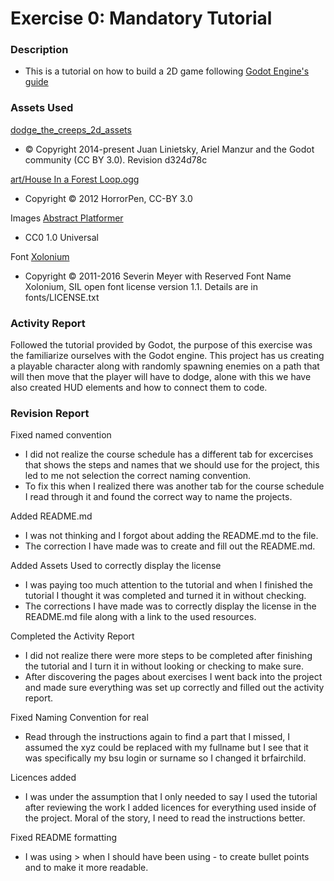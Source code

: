 # Exercise 0: Mandatory Tutorial

### Description

- This is a tutorial on how to build a 2D game following [Godot Engine's guide](https://docs.godotengine.org/en/stable/getting_started/first_2d_game/index.html)

### Assets Used

[dodge_the_creeps_2d_assets](https://docs.godotengine.org/en/stable/getting_started/first_2d_game/index.html)
- © Copyright 2014-present Juan Linietsky, Ariel Manzur and the Godot community (CC BY 3.0). Revision d324d78c

[art/House In a Forest Loop.ogg](https://opengameart.org/content/loop-house-in-a-forest)
- Copyright © 2012 HorrorPen, CC-BY 3.0

Images [Abstract Platformer](https://www.kenney.nl/assets/abstract-platformer)
- CC0 1.0 Universal

Font [Xolonium](sev.ch@web.de)
- Copyright © 2011-2016 Severin Meyer with Reserved Font Name Xolonium, SIL open font license version 1.1. Details are in fonts/LICENSE.txt


### Activity Report

Followed the tutorial provided by Godot, the purpose of this exercise was the familiarize ourselves with the Godot engine. This project has us creating a playable character along with randomly spawning enemies on a path that will then move that the player will have to dodge, alone with this we have also created HUD elements and how to connect them to code.


### Revision Report

Fixed named convention

- I did not realize the course schedule has a different tab for excercises that shows the steps and names that we should use for the project, this led to me not selection the correct naming convention.
- To fix this when I realized there was another tab for the course schedule I read through it and found the correct way to name the projects.

Added README.md

- I was not thinking and I forgot about adding the README.md to the file. 
- The correction I have made was to create and fill out the README.md.

Added Assets Used to correctly display the license 

- I was paying too much attention to the tutorial and when I finished the tutorial I thought it was completed and turned it in without checking.
- The corrections I have made was to correctly display the license in the README.md file along with a link to the used resources.

Completed the Activity Report

- I did not realize there were more steps to be completed after finishing the tutorial and I turn it in without looking or checking to make sure.
- After discovering the pages about exercises I went back into the project and made sure everything was set up correctly and filled out the activity report.

Fixed Naming Convention for real

- Read through the instructions again to find a part that I missed, I assumed the xyz could be replaced with my fullname but I see that it was specifically my bsu login or surname so I changed it brfairchild.

Licences added

- I was under the assumption that I only needed to say I used the tutorial after reviewing the work I added licences for everything used inside of the project. Moral of the story, I need to read the instructions better.

Fixed README formatting

- I was using > when I should have been using - to create bullet points and to make it more readable.

